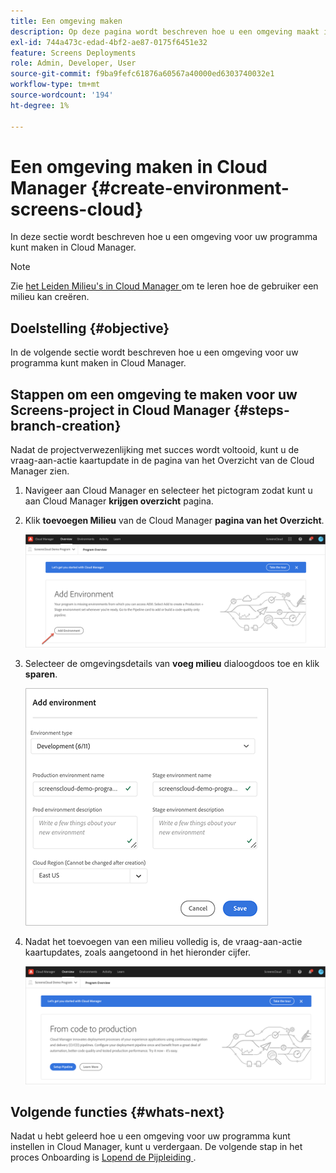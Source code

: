 ```yaml
---
title: Een omgeving maken
description: Op deze pagina wordt beschreven hoe u een omgeving maakt in Cloud Manager for Screens as a Cloud Service.
exl-id: 744a473c-edad-4bf2-ae87-0175f6451e32
feature: Screens Deployments
role: Admin, Developer, User
source-git-commit: f9ba9fefc61876a60567a40000ed6303740032e1
workflow-type: tm+mt
source-wordcount: '194'
ht-degree: 1%

---
```


# Een omgeving maken in Cloud Manager {#create-environment-screens-cloud}

In deze sectie wordt beschreven hoe u een omgeving voor uw programma kunt maken in Cloud Manager.

>[!NOTE]
>Zie [ het Leiden Milieu&#39;s in Cloud Manager ](https://experienceleague.adobe.com/docs/experience-manager-cloud-service/content/implementing/using-cloud-manager/manage-environments.html?lang=nl-NL) om te leren hoe de gebruiker een milieu kan creëren.

## Doelstelling {#objective}

In de volgende sectie wordt beschreven hoe u een omgeving voor uw programma kunt maken in Cloud Manager.

## Stappen om een omgeving te maken voor uw Screens-project in Cloud Manager {#steps-branch-creation}

Nadat de projectverwezenlijking met succes wordt voltooid, kunt u de vraag-aan-actie kaartupdate in de pagina van het Overzicht van de Cloud Manager zien.

1. Navigeer aan Cloud Manager en selecteer het pictogram zodat kunt u aan Cloud Manager **krijgen overzicht** pagina.

1. Klik **toevoegen Milieu** van de Cloud Manager **pagina van het Overzicht**.

   ![afbeelding](/help/screens-cloud/assets/onboarding/add-environ1.png)

1. Selecteer de omgevingsdetails van **voeg milieu** dialoogdoos toe en klik **sparen**.

   ![afbeelding](/help/screens-cloud/assets/onboarding/add-environ2.png)

1. Nadat het toevoegen van een milieu volledig is, de vraag-aan-actie kaartupdates, zoals aangetoond in het hieronder cijfer.

   ![afbeelding](/help/screens-cloud/assets/onboarding/add-environ3a.png)

## Volgende functies {#whats-next}

Nadat u hebt geleerd hoe u een omgeving voor uw programma kunt instellen in Cloud Manager, kunt u verdergaan. De volgende stap in het proces Onboarding is [ Lopend de Pijpleiding ](/help/screens-cloud/onboarding-screens-cloud/running-a-pipeline.md).
